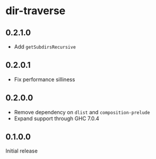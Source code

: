 # dir-traverse

## 0.2.1.0

  * Add `getSubdirsRecursive`

## 0.2.0.1

  * Fix performance silliness

## 0.2.0.0

  * Remove dependency on `dlist` and `composition-prelude`
  * Expand support through GHC 7.0.4

## 0.1.0.0

Initial release
